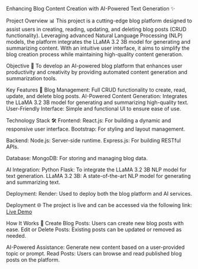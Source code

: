Enhancing Blog Content Creation with AI-Powered Text Generation ✨

Project Overview 📊
This project is a cutting-edge blog platform designed to assist users in creating, reading, updating, and deleting blog posts (CRUD functionality). Leveraging advanced Natural Language Processing (NLP) models, the platform integrates the LLaMA 3.2 3B model for generating and summarizing content. With an intuitive user interface, it aims to simplify the blog creation process while maintaining high-quality content generation.

Objective 🎯
To develop an AI-powered blog platform that enhances user productivity and creativity by providing automated content generation and summarization tools.

Key Features 🔧
Blog Management: Full CRUD functionality to create, read, update, and delete blog posts.
AI-Powered Content Generation: Integrates the LLaMA 3.2 3B model for generating and summarizing high-quality text.
User-Friendly Interface: Simple and functional UI to ensure ease of use.

Technology Stack 🛠️
Frontend:
React.js: For building a dynamic and responsive user interface.
Bootstrap: For styling and layout management.

Backend:
Node.js: Server-side runtime.
Express.js: For building RESTful APIs.

Database:
MongoDB: For storing and managing blog data.

AI Integration:
Python Flask: To integrate the LLaMA 3.2 3B NLP model for text generation.
LLaMA 3.2 3B: A state-of-the-art NLP model for generating and summarizing text.

Deployment:
Render: Used to deploy both the blog platform and AI services.

Deployment 🌐
The project is live and can be accessed via the following link:
[Live Demo](https://project-blog-4nkn.onrender.com)

How It Works 🔄
Create Blog Posts: Users can create new blog posts with ease.
Edit or Delete Posts: Existing posts can be updated or removed as needed.

AI-Powered Assistance:
Generate new content based on a user-provided topic or prompt.
Read Posts: Users can browse and read published blog posts on the platform.
